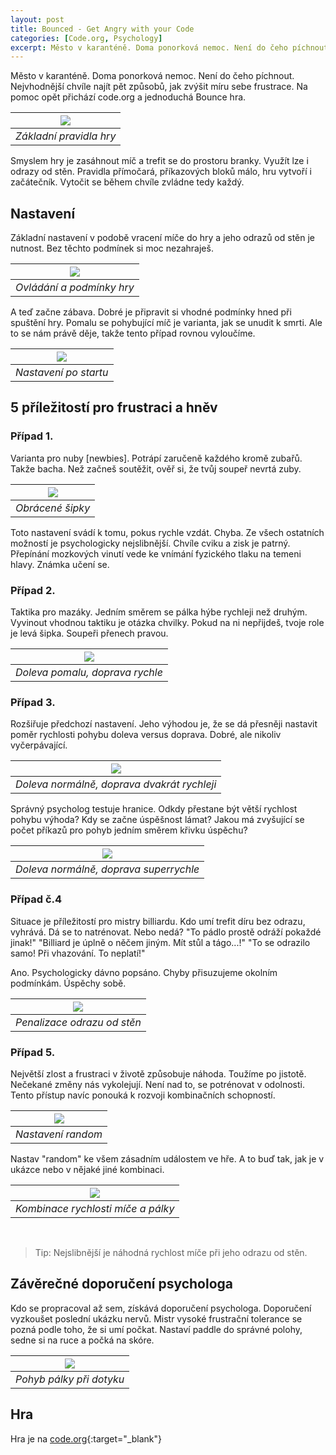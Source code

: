 ```yaml
---
layout: post
title: Bounced - Get Angry with your Code
categories: [Code.org, Psychology]
excerpt: Město v karanténě. Doma ponorková nemoc. Není do čeho píchnout. Nejvhodnější chvíle najít pět způsobů, jak zvýšit míru sebe frustrace. Na pomoc opět přichází code.org a jednoduchá Bounce hra.
---
```


Město v karanténě. Doma ponorková nemoc. Není do čeho píchnout. Nejvhodnější chvíle najít pět způsobů, jak zvýšit míru sebe frustrace. Na pomoc opět přichází code.org a jednoduchá Bounce hra.

| ![](/images/PSY-Bounced-Get-Angry.png) |
|:--:|
| *Základní pravidla hry* |

Smyslem hry je zasáhnout míč a trefit se do prostoru branky. Využít lze i odrazy od stěn. Pravidla přímočará, příkazových bloků málo, hru vytvoří i začátečník. Vytočit se během chvíle zvládne tedy každý.

## Nastavení
Základní nastavení v podobě vracení míče do hry a jeho odrazů od stěn je nutnost. Bez těchto podmínek si moc nezahraješ.

| ![](/images/PSY-Bounced-Get-Angry-snippet-01.png) |
|:--:|
| *Ovládání a podmínky hry* |

A teď začne zábava. Dobré je připravit si vhodné podmínky hned při spuštění hry. Pomalu se pohybující míč je varianta, jak se unudit k smrti. Ale to se nám právě děje, takže tento případ rovnou vyloučíme. 

| ![](/images/PSY-Bounced-Get-Angry-snippet-02.png) |
|:--:|
| *Nastavení po startu* |

## 5 příležitostí pro frustraci a hněv
### Případ 1.
Varianta pro nuby [newbies]. Potrápí zaručeně každého kromě zubařů. Takže bacha. Než začneš soutěžit, ověř si, že tvůj soupeř nevrtá zuby.

| ![](/images/PSY-Bounced-Get-Angry-snippet-03.png) |
|:--:|
| *Obrácené šipky* |

Toto nastavení svádí k tomu, pokus rychle vzdát. Chyba. Ze všech ostatních možností je psychologicky nejslibnější. Chvíle cviku a zisk je patrný. Přepínání mozkových vinutí vede ke vnímání fyzického tlaku na temeni hlavy. Známka učení se.

### Případ 2.
Taktika pro mazáky. Jedním směrem se pálka hýbe rychleji než druhým. Vyvinout vhodnou taktiku je otázka chvilky. Pokud na ni nepřijdeš, tvoje role je levá šipka. Soupeři přenech pravou.

| ![](/images/PSY-Bounced-Get-Angry-snippet-04.png) |
|:--:|
| *Doleva pomalu, doprava rychle* |

### Případ 3.
Rozšiřuje předchozí nastavení. Jeho výhodou je, že se dá přesněji nastavit poměr rychlosti pohybu doleva versus doprava. Dobré, ale nikoliv vyčerpávající. 

| ![](/images/PSY-Bounced-Get-Angry-snippet-05.png) |
|:--:|
| *Doleva normálně, doprava dvakrát rychleji* |

Správný psycholog testuje hranice. Odkdy přestane být větší rychlost pohybu výhoda? Kdy se začne úspěšnost lámat?
Jakou má zvyšující se počet příkazů pro pohyb jedním směrem křivku úspěchu? 

| ![](/images/PSY-Bounced-Get-Angry-snippet-06.png) |
|:--:|
| *Doleva normálně, doprava superrychle* |

### Případ č.4
Situace je příležitostí pro mistry billiardu. Kdo umí trefit díru bez odrazu, vyhrává. Dá se to natrénovat. Nebo nedá? "To pádlo prostě odráží pokaždé jinak!" "Billiard je úplně o něčem jiným. Mít stůl a tágo...!" "To se odrazilo samo! Při vhazování. To neplatí!"

Ano. Psychologicky dávno popsáno. Chyby přisuzujeme okolním podmínkám. Úspěchy sobě. 

| ![](/images/PSY-Bounced-Get-Angry-snippet-07.png) |
|:--:|
| *Penalizace odrazu od stěn* |

### Případ 5.
Největší zlost a frustraci v životě způsobuje náhoda. Toužíme po jistotě. Nečekané změny nás vykolejují. Není nad to, se potrénovat v odolnosti. Tento přístup navíc ponouká k rozvoji kombinačních schopností.

| ![](/images/PSY-Bounced-Get-Angry-snippet-08.png) |
|:--:|
| *Nastavení random* |

Nastav "random" ke všem zásadním událostem ve hře. A to buď tak, jak je v ukázce nebo v nějaké jiné kombinaci. 

| ![](/images/PSY-Bounced-Get-Angry-snippet-09.png) |
|:--:|
| *Kombinace rychlosti míče a pálky* |

<br>

>Tip: Nejslibnější je náhodná rychlost míče při jeho odrazu od stěn.

## Závěrečné doporučení psychologa
Kdo se propracoval až sem, získává doporučení psychologa. Doporučení vyzkoušet poslední ukázku nervů. Mistr vysoké frustrační tolerance se pozná podle toho, že si umí počkat. Nastaví paddle do správné polohy, sedne si na ruce a počká na skóre.

| ![](/images/PSY-Bounced-Get-Angry-snippet-10.png) |
|:--:|
| *Pohyb pálky při dotyku* |

## Hra
Hra je na [code.org](https://studio.code.org/projects/bounce/s82lnIyQzTObsBc0BYde6iTEDOrdCbekMGwEN13Lrls){:target="_blank"}
